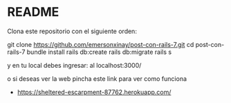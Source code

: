 # README

  Clona este repositorio con el siguiente orden: 
  
  git clone https://github.com/emersonxinay/post-con-rails-7.git
  cd post-con-rails-7
  bundle install
  rails db:create
  rails db:migrate
  rails s
  
  y en tu local debes ingresar: al localhost:3000/


o si deseas ver la web pincha este link para ver como funciona
* https://sheltered-escarpment-87762.herokuapp.com/
